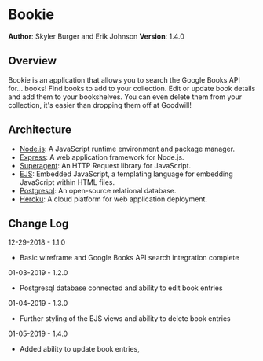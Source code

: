 # Bookie

**Author**: Skyler Burger and Erik Johnson
**Version**: 1.4.0

## Overview
Bookie is an application that allows you to search the Google Books API for... books! Find books to add to your collection. Edit or update book details and add them to your bookshelves. You can even delete them from your collection, it's easier than dropping them off at Goodwill!

## Architecture
- [Node.js](https://nodejs.org/en/): A JavaScript runtime environment and package manager.
- [Express](https://expressjs.com/): A web application framework for Node.js.
- [Superagent](https://www.npmjs.com/package/superagent): An HTTP Request library for JavaScript.
- [EJS](https://ejs.co/): Embedded JavaScript, a templating language for embedding JavaScript within HTML files.
- [Postgresql](https://www.postgresql.org/): An open-source relational database.
- [Heroku](https://www.heroku.com/): A cloud platform for web application deployment.

## Change Log
12-29-2018 - 1.1.0
- Basic wireframe and Google Books API search integration complete

01-03-2019 - 1.2.0
- Postgresql database connected and ability to edit book entries

01-04-2019 - 1.3.0
- Further styling of the EJS views and ability to delete book entries

01-05-2019 - 1.4.0
- Added ability to update book entries, 
